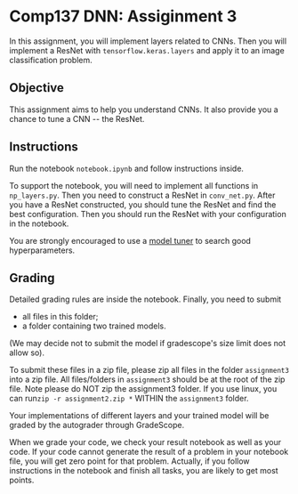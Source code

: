 # Comp137 DNN: Assiginment 3 

In this assignment, you will implement layers related to CNNs. Then you will implement a ResNet with `tensorflow.keras.layers` and apply it to an image classification problem. 

## Objective 

This assignment aims to help you understand CNNs. It also provide you a chance to tune a CNN -- the ResNet. 

## Instructions 

Run the notebook `notebook.ipynb` and follow instructions inside. 

To support the notebook, you will need to implement all functions in `np_layers.py`. Then you need to construct a ResNet in `conv_net.py`. After you have a ResNet constructed, you should tune the ResNet and find the best configuration. Then you should run the ResNet with your configuration in the notebook. 

You are strongly encouraged to use a [model tuner](https://www.tensorflow.org/tutorials/keras/keras_tuner) to search good hyperparameters. 

## Grading

Detailed grading rules are inside the notebook. Finally, you need to submit 
* all files in this folder;
* a folder containing two trained models. 

(We may decide not to submit the model if gradescope's size limit does not allow so).  

To submit these files in a zip file, please zip all files in the folder `assignment3` into a zip file. All files/folders in `assignment3` should be at the root of the zip file. Note please do NOT zip the assignment3 folder. If you use linux, you can run`zip -r assignment2.zip *` WITHIN the `assignment3` folder. 

Your implementations of different layers and your trained model will be graded by the autograder through GradeScope.

When we grade your code, we check your result notebook as well as your code. If your code cannot generate the result of a problem in your notebook file, you will get zero point for that problem. Actually, if you follow instructions in the notebook and finish all tasks, you are likely to get most points. 


